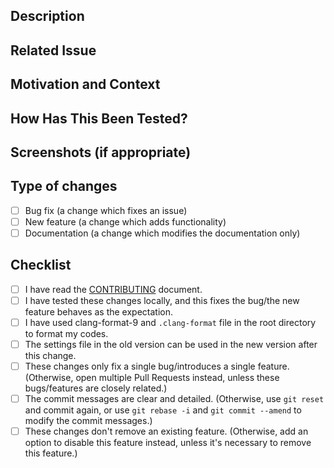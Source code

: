 <!--- Provide a general summary of your changes in the Title above -->

## Description
<!--- Describe your changes in detail -->

## Related Issue
<!--- This project only accepts pull requests related to open issues -->
<!--- If suggesting a new feature or change, please discuss it in an issue first -->
<!--- If fixing a bug, there should be an issue describing it with steps to reproduce -->
<!--- Please link to the issue here: -->

## Motivation and Context
<!--- Why is this change required? What problem does it solve? -->

## How Has This Been Tested?
<!--- Please describe in detail how you tested your changes. -->
<!--- Tested on which OS(s)? Tested on light/dark system theme? -->

## Screenshots (if appropriate)

## Type of changes
<!--- What type of changes does your code introduce? Put an `x` in the box that applies: -->
- [ ] Bug fix (a change which fixes an issue)
- [ ] New feature (a change which adds functionality)
- [ ] Documentation (a change which modifies the documentation only)

## Checklist
<!--- Go over all the following points, and put an `x` in all the boxes that apply. -->
<!--- If you're unsure about any of these, don't hesitate to ask. We're here to help! -->
- [ ] I have read the [CONTRIBUTING](https://github.com/coder3101/cp-editor/blob/master/CONTRIBUTING.md) document.
- [ ] I have tested these changes locally, and this fixes the bug/the new feature behaves as the expectation.
- [ ] I have used clang-format-9 and `.clang-format` file in the root directory to format my codes.
- [ ] The settings file in the old version can be used in the new version after this change.
- [ ] These changes only fix a single bug/introduces a single feature. (Otherwise, open multiple Pull Requests instead, unless these bugs/features are closely related.)
- [ ] The commit messages are clear and detailed. (Otherwise, use `git reset` and commit again, or use `git rebase -i` and `git commit --amend` to modify the commit messages.)
- [ ] These changes don't remove an existing feature. (Otherwise, add an option to disable this feature instead, unless it's necessary to remove this feature.)
